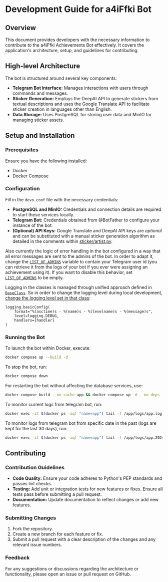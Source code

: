 # Development Guide for a4iFfki Bot

## Overview
This document provides developers with the necessary information to contribute to the a4iFfki Achievements Bot effectively. It covers the application's architecture, setup, and guidelines for contributing.

## High-level Architecture
The bot is structured around several key components:
- **Telegram Bot Interface:** Manages interactions with users through commands and messages.
- **Sticker Generation:** Employs the DeepAI API to generate stickers from textual descriptions and uses the Google Translate API to facilitate sticker creation in languages other than English.
- **Data Storage:** Uses PostgreSQL for storing user data and MinIO for managing sticker assets.

## Setup and Installation

### Prerequisites
Ensure you have the following installed:
- Docker
- Docker Compose

### Configuration
Fill in the `devo.conf` file with the necessary credentials:
- **PostgreSQL and MinIO:** Credentials and connection details are required to start these services locally.
- **Telegram Bot:** Credentials obtained from @BotFather to configure your instance of the bot.
- **(Optional) API Keys:** Google Translate and DeepAI API keys are _optional_ and can be substituted with a manual sticker generation algorithm as detailed in the comments within [sticker/artist.py](sticker/artist.py#L76).

Also currently the logic of error handling in the bot configured in a way that all error messages are sent to the admins of the bot. In order to adapt it, change the [`LIST_OF_ADMINS`](bot/access.py#L15) variable to contain your Telegram user id (you can retrieve it from the logs of your bot if you ever were assigning an achievement using it). If you want to disable this behavior, set [`LIST_OF_ADMINS`](bot/access.py#L15) to be empty.

Logging in the classes is managed through unified approach defined in [`BaseClass`](common/common.py#L14). So in order to change the logging level during local development, [change the logging level set in that class](common/common.py#L27):

```python3
logging.basicConfig(
    format="%(asctime)s - %(name)s - %(levelname)s - %(message)s",
    level=logging.DEBUG,
    handlers=[handler]
)
```

### Running the Bot
To launch the bot within Docker, execute:
```bash
docker compose up --build -d
```

To stop the bot, run:
```bash
docker compose down
```

For restarting the bot without affecting the database services, use:
```bash
docker-compose build --no-cache app && docker-compose up -d --no-deps --force-recreate app
```

To monitor current logs from telegram bot, run:
```bash
docker exec -it $(docker ps -aqf "name=app") tail -f /app/logs/app.log
```

To monitor logs from telegram bot from specific date in the past (logs are kept for the last 30 days), run:
```bash
docker exec -it $(docker ps -aqf "name=app") tail -f /app/logs/app.2024-06-16.log
```

## Contributing

### Contribution Guidelines

- **Code Quality:** Ensure your code adheres to Python's PEP standards and passes lint checks.
- **Testing:** Add unit or integration tests for new features or fixes. Ensure all tests pass before submitting a pull request.
- **Documentation:** Update documentation to reflect changes or add new features.

### Submitting Changes

1. Fork the repository.
2. Create a new branch for each feature or fix.
3. Submit a pull request with a clear description of the changes and any relevant issue numbers.

### Feedback

For any suggestions or discussions regarding the architecture or functionality, please open an issue or pull request on GitHub.